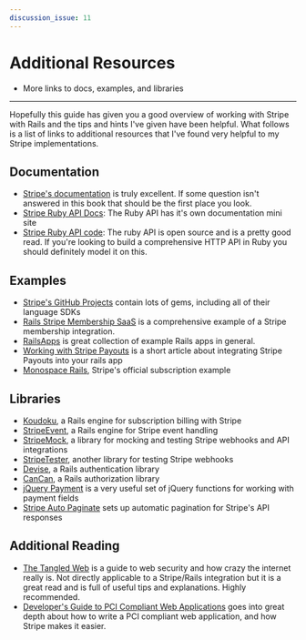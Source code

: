 ```yaml
---
discussion_issue: 11
---
```


# Additional Resources

* More links to docs, examples, and libraries

---

Hopefully this guide has given you a good overview of working with Stripe with Rails and the tips and hints I've given have been helpful. What follows is a list of links to additional resources that I've found very helpful to my Stripe implementations.

## Documentation

* [Stripe's documentation](https://stripe.com/docs) is truly excellent. If some question isn't answered in this book that should be the first place you look.
* [Stripe Ruby API Docs](https://stripe.com/docs/api/ruby): The Ruby API has it's own documentation mini site
* [Stripe Ruby API code](https://github.com/stripe/stripe-ruby): The ruby API is open source and is a pretty good read. If you're looking to build a comprehensive HTTP API in Ruby you should definitely model it on this.

## Examples

* [Stripe's GitHub Projects](https://github.com/stripe) contain lots of gems, including all of their language SDKs
* [Rails Stripe Membership SaaS](http://railsapps.github.io/rails-stripe-membership-saas/) is a comprehensive example of a Stripe membership integration.
* [RailsApps](http://railsapps.github.io) is great collection of example Rails apps in general.
* [Working with Stripe Payouts](http://blog.chriswinn.com/working-with-stripe-payouts) is a short article about integrating Stripe Payouts into your rails app
* [Monospace Rails](https://github.com/stripe/monospace-rails), Stripe's official subscription example

## Libraries

* [Koudoku](https://github.com/andrewculver/koudoku), a Rails engine for subscription billing with Stripe
* [StripeEvent](https://github.com/integrallis/stripe_event), a Rails engine for Stripe event handling
* [StripeMock](https://github.com/rebelidealist/stripe-ruby-mock), a library for mocking and testing Stripe webhooks and API integrations
* [StripeTester](https://github.com/buttercloud/stripe_tester), another library for testing Stripe webhooks
* [Devise](https://github.com/plataformatec/devise), a Rails authentication library
* [CanCan](https://github.com/ryanb/cancan), a Rails authorization library
* [jQuery Payment](https://github.com/stripe/jquery.payment) is a very useful set of jQuery functions for working with payment fields
* [Stripe Auto Paginate](https://github.com/vandrijevik/stripe_auto_paginate) sets up automatic pagination for Stripe's API responses

## Additional Reading

* [The Tangled Web](http://lcamtuf.coredump.cx/tangled/) is a guide to web security and how crazy the internet really is. Not directly applicable to a Stripe/Rails integration but it is a great read and is full of useful tips and explanations. Highly recommended.
* [Developer's Guide to PCI Compliant Web Applications](http://kencochrane.net/blog/2012/01/developers-guide-to-pci-compliant-web-applications/) goes into great depth about how to write a PCI compliant web application, and how Stripe makes it easier.
